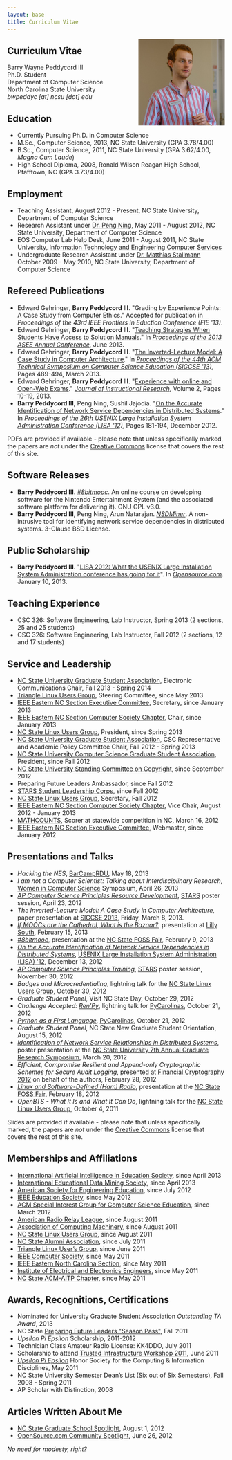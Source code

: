 ```yaml
---
layout: base
title: Curriculum Vitae
---
```


<div style="float: right"><img src="/img/barry2013.jpg" /></div>

Curriculum Vitae
----------------
Barry Wayne Peddycord III   
Ph.D. Student   
Department of Computer Science    
North Carolina State University    
*bwpeddyc [at] ncsu [dot] edu*



Education
---------
 * Currently Pursuing Ph.D. in Computer Science
 * M.Sc., Computer Science, 2013, NC State University (GPA 3.78/4.00)
 * B.Sc., Computer Science, 2011, NC State University (GPA 3.62/4.00, *Magna Cum Laude*)
 * High School Diploma, 2008, Ronald Wilson Reagan High School, Pfafftown, NC (GPA 3.73/4.00)



Employment
----------
 * Teaching Assistant, August 2012 - Present, NC State University, Department of Computer Science
 * Research Assistant under [Dr. Peng Ning](http://discovery.csc.ncsu.edu/), May 2011 - August 2012, NC State University, Department of Computer Science
 * EOS Computer Lab Help Desk, June 2011 - August 2011, NC State University, [Information Technology and Engineering Computer Services](http://www.itecs.ncsu.edu/)
 * Undergraduate Research Assistant under [Dr. Matthias Stallmann](http://people.engr.ncsu.edu/mfms/) October 2009 - May 2010, NC State University, Department of Computer Science



Refereed Publications
---------------------
 * Edward Gehringer, **Barry Peddycord III**. "Grading by Experience Points: A Case Study from Computer Ethics." Accepted for publication in *Proceedings of the 43rd IEEE Frontiers in Eduction Conference (FIE '13)*.
 * Edward Gehringer, **Barry Peddycord III**. "[Teaching Strategies When Students Have Access to Solution Manuals](http://www.asee.org/public/conferences/20/papers/6828/view)." In *[Proceedings of the 2013 ASEE Annual Conference](http://www.asee.org/conferences-and-events/conferences/annual-conference/2013)*, June 2013.
 * Edward Gehringer, **Barry Peddycord III**. "[The Inverted-Lecture Model: A Case Study in Computer Architecture](http://db.grinnell.edu/sigcse/sigcse2013/Program/viewAcceptedProposal.pdf?sessionType=paper&amp;sessionNumber=118)." In *[Proceedings of the 44th ACM Technical Symposium on Computer Science Education (SIGCSE '13)](http://www.sigcse.org/sigcse2013/)*, Pages 489-494, March 2013.
 * Edward Gehringer, **Barry Peddycord III**. "[Experience with online and Open-Web Exams](https://cirt.gcu.edu/jir/documents/2013v2/jirjournalbro2031913pdf)." *[Journal of Instructional Research](http://cirt.gcu.edu/research/jir)*, Volume 2, Pages 10-19, 2013.
 * **Barry Peddycord III**, Peng Ning, Sushil Jajodia. "[On the Accurate Identification of Network Service Dependencies in Distributed Systems](https://www.usenix.org/system/files/conference/lisa12/lisa12-final-41.pdf)." In *[Proceedings of the 26th USENIX Large Installation System Administration Conference (LISA '12)](https://www.usenix.org/conference/lisa12)*, Pages 181-194, December 2012.

PDFs are provided if available - please note that unless specifically marked, the papers are *not* under the [Creative Commons](http://creativecommons.org/licenses/by-sa/3.0/) license that covers the rest of this site.  



Software Releases
-----------------  
 * **Barry Peddycord III**. *[#8bitmooc](http://github.com/isharacomix/8bitmooc)*. An online course on developing software for the Nintendo Entertainment System (and the associated software platform for delivering it). GNU GPL v3.0.
 * **Barry Peddycord III**, Peng Ning, Arun Natarajan. *[NSDMiner](http://sf.net/projects/nsdminer)*. A non-intrusive tool for identifying network service dependencies in distributed systems. 3-Clause BSD License.



Public Scholarship
------------------

 * **Barry Peddycord III**. "[LISA 2012: What the USENIX Large Installation System Administration conference has going for it](http://opensource.com/education/13/1/LISA-2012-report)". In *[Opensource.com](http://opensource.com)*. January 10, 2013.



Teaching Experience
-------------------

 * CSC 326: Software Engineering, Lab Instructor, Spring 2013 (2 sections, 25 and 25 students)
 * CSC 326: Software Engineering, Lab Instructor, Fall 2012 (2 sections, 12 and 17 students)



Service and Leadership
----------------------

 * [NC State University Graduate Student Association](http://ugsa.ncsu.edu), Electronic Communications Chair, Fall 2013 - Spring 2014
 * [Triangle Linux Users Group](http://trilug.org), Steering Committee, since May 2013
 * [IEEE Eastern NC Section Executive Committee](http://sites.ieee.org/encs/), Secretary, since January 2013
 * [IEEE Eastern NC Section Computer Society Chapter](http://sites.ieee.org/encs/computer), Chair, since January 2013
 * [NC State Linux Users Group](http://lug.ncsu.edu), President, since Spring 2013
 * [NC State University Graduate Student Association](http://ugsa.ncsu.edu), CSC Representative and Academic Policy Committee Chair, Fall 2012 - Spring 2013
 * [NC State University Computer Science Graduate Student Association](http://ncsu.orgsync.com/org/cscgsa), President, since Fall 2012
 * [NC State University Standing Committee on Copyright](http://www.provost.ncsu.edu/governance/standing-committees/copyright/), since September 2012
 * Preparing Future Leaders Ambassador, since Fall 2012
 * [STARS Student Leadership Corps](http://stars.csc.ncsu.edu/), since Fall 2012
 * [NC State Linux Users Group](http://lug.ncsu.edu/), Secretary, Fall 2012
 * [IEEE Eastern NC Section Computer Society Chapter](http://sites.ieee.org/encs/computer), Vice Chair, August 2012 - January 2013
 * [MATHCOUNTS](http://mathcounts.org/), Scorer at statewide competition in NC, March 16, 2012
 * [IEEE Eastern NC Section Executive Committee](http://sites.ieee.org/encs/), Webmaster, since January 2012



Presentations and Talks
-----------------------

 * *Hacking the NES*, [BarCampRDU](http://barcamp.org), May 18, 2013
 * *I am not a Computer Scientist: Talking about Interdisciplinary Research*, [Women in Computer Science](http://ncsu.orgsync.com/org/wics/) Symposium, April 26, 2013
 * *[AP Computer Science Principles Resource Development]({{site.baseurl}}files/stars_poster_bjc_moodle.pdf)*, [STARS](http://stars.csc.ncsu.edu) poster session, April 23, 2012
 * *The Inverted-Lecture Model: A Case Study in Computer Architecture,* paper presentation at [SIGCSE 2013](http://www.sigcse.org/sigcse2013/), Friday, March 8, 2013.
 * *[If MOOCs are the Cathedral, What is the Bazaar?]({{site.baseurl}}files/moocbazaar_lilly2013.pdf)*, presentation at [Lilly South](http://lilly.uncg.edu), February 15, 2013
 * *[#8bitmooc]({{site.baseurl}}files/8bitmooc_foss2013.pdf)*, presentation at the [NC State FOSS Fair](https://opensource.ncsu.edu/FossFair2013), February 9, 2013
 * *[On the Accurate Identification of Network Service Dependencies in Distributed    Systems]({{site.baseurl}}files/nsdminer_lisa2012.pdf)*, [USENIX Large Installation System Administration (LISA) '12](https://www.usenix.org/accurate-identification-network-service-dependencies-distributed-systems), December 13, 2012
 * *[AP Computer Science Principles Training]({{site.baseurl}}files/stars_poster_bjc_training.pdf)*, [STARS](http://stars.csc.ncsu.edu) poster session, November 30, 2012
 * *Badges and Microcredentialing*, lightning talk for the [NC State Linux Users Group](http://lug.ncsu.edu), October 30, 2012
 * *Graduate Student Panel*, Visit NC State Day, October 29, 2012
 * *Challenge Accepted: [Ren’Py](http://renpy.org)*, lightning talk for [PyCarolinas](http://pycarolinas.org), October 21, 2012
 * *[Python as a First Language]({{site.baseurl}}files/firstlang_pycarolinas2012.pdf)*, [PyCarolinas](http://pycarolinas.org), October 21, 2012
 * *Graduate Student Panel*, NC State New Graduate Student Orientation, August 15, 2012
 * *[Identification of Network Service Relationships in Distributed Systems]({{site.baseurl}}files/nsdminer_symposium_poster.pdf)*, poster presentation at the [NC State University 7th Annual Graduate Research Symposium](http://www.ncsu.edu/grad/research/symposium.html), March 20, 2012
 * *Efficient, Compromise Resilient and Append-only Cryptographic Schemes for Secure Audit Logging*, presented at [Financial Cryptography 2012](http://fc12.ifca.ai) on behalf of the authors, February 28, 2012
 * *[Linux and Software-Defined (Ham) Radio](https://secure.flickr.com/photos/jeremydavis0_0/6912874181/in/set-72157629409387271)*, presentation at the [NC State FOSS Fair](https://opensource.ncsu.edu/FossFair2012), February 18, 2012
 * *OpenBTS - What It Is and What It Can Do*, lightning talk for the [NC State Linux Users Group](http://lug.ncsu.edu), October 4, 2011

Slides are provided if available - please note that unless specifically marked, the papers are *not* under the [Creative Commons](http://creativecommons.org/licenses/by-sa/3.0/) license that covers the rest of this site.



Memberships and Affiliations
----------------------------

 * [International Artificial Intelligence in Education Society](http://iaied.org), since April 2013
 * [International Educational Data Mining Society](http://educationaldatamining.org/), since April 2013
 * [American Society for Engineering Education](http://www.asee.org), since July 2012
 * [IEEE Education Society](http://www.ieee.org/edsoc), since May 2012
 * [ACM Special Interest Group for Computer Science Education](http://sigcse.org), since March 2012
 * [American Radio Relay League](http://arrl.org), since August 2011
 * [Association of Computing Machinery](http://acm.org), since August 2011
 * [NC State Linux Users Group](http://lug.ncsu.edu), since August 2011
 * [NC State Alumni Association](http://www.alumni.ncsu.edu/), since July 2011
 * [Triangle Linux User’s Group](http://trilug.org), since June 2011
 * [IEEE Computer Society](http://computer.org), since May 2011
 * [IEEE Eastern North Carolina Section](http://sites.ieee.org/encs), since May 2011
 * [Institute of Electrical and Electronics Engineers](http://ieee.org), since May 2011
 * [NC State ACM-AITP Chapter](http://students.engr.ncsu.edu/acm-aitp/), since May 2011



Awards, Recognitions, Certifications
------------------------------------

 * Nominated for University Graduate Student Association *Outstanding TA Award*, 2013
 * NC State [Preparing Future Leaders "Season Pass"](http://www.ncsu.edu/grad/preparing-future-leaders/season-pass/season-passholders.html), Fall 2011
 * *Upsilon Pi Epsilon* Scholarship, 2011-2012
 * Technician Class Amateur Radio License: KK4DDO, July 2011
 * Scholarship to attend [Trusted Infrastructure Workshop 2011](http://www.cylab.cmu.edu/tiw/), June 2011
 * *[Upsilon Pi Epsilon](http://upe.acm.org)* Honor Society for the Computing & Information Disciplines, May 2011
 * NC State University Semester Dean’s List (Six out of Six Semesters), Fall 2008 - Spring 2011
 * AP Scholar with Distinction, 2008



Articles Written About Me
-------------------------

 * [NC State Graduate School Spotlight](http://www.ncsu.edu/grad/stories/peddycord.html), August 1, 2012
 * [OpenSource.com Community Spotlight](http://opensource.com/should-be/12/6/community-spotlight-barry-peddycord-iii-phd-student-computer-science), June 26, 2012

*No need for modesty, right?*

